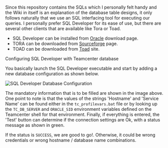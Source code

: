 Since this repository contains the SQLs which I personally felt handy and the Wiki in itself is an explanation of the database table designs, it only follows naturally that we use an SQL interfacing tool for executing our queries. I personally prefer SQL Developer for its ease of use, but there are several other clients that are available like Tora or Toad. 

* SQL Developer can be installed from [Oracle](https://www.oracle.com/technetwork/developer-tools/sql-developer/downloads/index.html) download page.
* TORA can be downloaded from [Sourceforge](https://sourceforge.net/projects/tora/) page.
* TOAD can be downloaded from [Toad](http://www.toadworld.com/downloads) site.

Configuring SQL Developer with Teamcenter database

You basically launch the SQL Developer executable and start by adding a new database configuration as shown below.

![SQL Developer Database Configuration](https://i.imgur.com/089YI0G.png)

The mandatory information that is to be filled are shown in the image above. One point to note is that the values of the strings 'Hostname' and 'Service Name' can be found either in the `tc_profilevars.bat` file or by looking up the `TC_DB_SERVER` and `ORACLE_SID` environment variables defined on the Teamcenter shell for that environment. Finally, if everything is entered, the 'Test' button can determine if the connection settings are Ok, with a status message as shown in green.

If the status is `SUCCESS`, we are good to go!. Otherwise, it could be wrong credentials or wrong hostname / database name combinations.